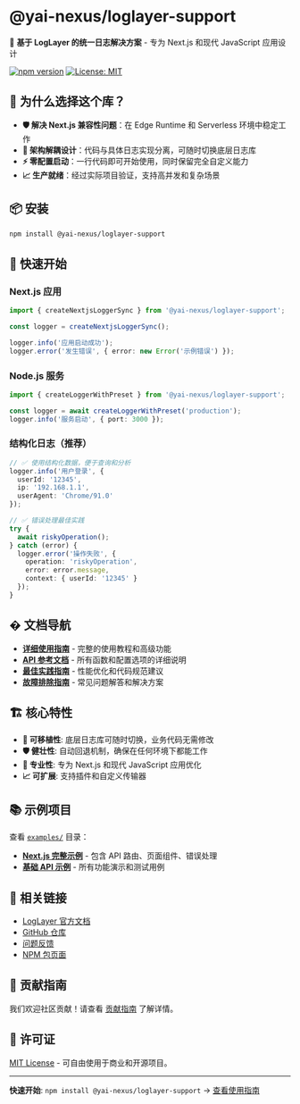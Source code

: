# @yai-nexus/loglayer-support

🚀 **基于 LogLayer 的统一日志解决方案** - 专为 Next.js 和现代 JavaScript 应用设计

[![npm version](https://badge.fury.io/js/@yai-nexus%2Floglayer-support.svg)](https://www.npmjs.com/package/@yai-nexus/loglayer-support)
[![License: MIT](https://img.shields.io/badge/License-MIT-yellow.svg)](https://opensource.org/licenses/MIT)

## 🎯 为什么选择这个库？

- **🛡️ 解决 Next.js 兼容性问题**：在 Edge Runtime 和 Serverless 环境中稳定工作
- **🔄 架构解耦设计**：代码与具体日志实现分离，可随时切换底层日志库
- **⚡ 零配置启动**：一行代码即可开始使用，同时保留完全自定义能力
- **📈 生产就绪**：经过实际项目验证，支持高并发和复杂场景

## 📦 安装

```bash
npm install @yai-nexus/loglayer-support
```

## 🚀 快速开始

### Next.js 应用

```typescript
import { createNextjsLoggerSync } from '@yai-nexus/loglayer-support';

const logger = createNextjsLoggerSync();

logger.info('应用启动成功');
logger.error('发生错误', { error: new Error('示例错误') });
```

### Node.js 服务

```typescript
import { createLoggerWithPreset } from '@yai-nexus/loglayer-support';

const logger = await createLoggerWithPreset('production');
logger.info('服务启动', { port: 3000 });
```

### 结构化日志（推荐）

```typescript
// ✅ 使用结构化数据，便于查询和分析
logger.info('用户登录', {
  userId: '12345',
  ip: '192.168.1.1',
  userAgent: 'Chrome/91.0'
});

// ✅ 错误处理最佳实践
try {
  await riskyOperation();
} catch (error) {
  logger.error('操作失败', {
    operation: 'riskyOperation',
    error: error.message,
    context: { userId: '12345' }
  });
}
```

## � 文档导航

- **[详细使用指南](./docs/usage-guide.md)** - 完整的使用教程和高级功能
- **[API 参考文档](./docs/api-reference.md)** - 所有函数和配置选项的详细说明
- **[最佳实践指南](./docs/best-practices.md)** - 性能优化和代码规范建议
- **[故障排除指南](./docs/troubleshooting.md)** - 常见问题解答和解决方案

## 🏗️ 核心特性

- **🔄 可移植性**: 底层日志库可随时切换，业务代码无需修改
- **🛡️ 健壮性**: 自动回退机制，确保在任何环境下都能工作
- **🎯 专业性**: 专为 Next.js 和现代 JavaScript 应用优化
- **📈 可扩展**: 支持插件和自定义传输器

## 📚 示例项目

查看 [`examples/`](./examples/) 目录：

- **[Next.js 完整示例](./examples/nextjs/)** - 包含 API 路由、页面组件、错误处理
- **[基础 API 示例](./examples/basic/)** - 所有功能演示和测试用例

## 🔗 相关链接

- [LogLayer 官方文档](https://loglayer.dev/)
- [GitHub 仓库](https://github.com/yai-nexus/loglayer-support)
- [问题反馈](https://github.com/yai-nexus/loglayer-support/issues)
- [NPM 包页面](https://www.npmjs.com/package/@yai-nexus/loglayer-support)

## 🤝 贡献指南

我们欢迎社区贡献！请查看 [贡献指南](./CONTRIBUTING.md) 了解详情。

## 📄 许可证

[MIT License](./LICENSE) - 可自由使用于商业和开源项目。

---

**快速开始**: `npm install @yai-nexus/loglayer-support` → [查看使用指南](./docs/usage-guide.md)
